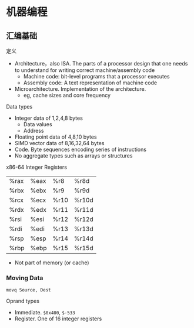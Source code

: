 # 机器编程

## 汇编基础

定义

* Architecture，also ISA. The parts of a processor design that one needs to understand for writing correct machine/assembly code
  * Machine code: bit-level programs that a processor executes
  * Assembly code: A text representation of machine code
* Microarchitecture. Implementation of the architecture.
  * eg, cache sizes and core frequency

Data types

* Integer data of 1,2,4,8 bytes
  * Data values
  * Address
* Floating point data of 4,8,10 bytes
* SIMD vector data of 8,16,32,64 bytes
* Code. Byte sequences encoding series of instructions
* No aggregate types such as arrays or structures

x86-64 Integer Registers

|     |     |     |     |
| --- | --- | --- | --- |
| %rax | %eax | %r8 | %r8d |
| %rbx | %ebx | %r9 | %r9d |
| %rcx | %ecx | %r10 | %r10d |
| %rdx | %edx | %r11 | %r11d |
| %rsi | %esi | %r12 | %r12d |
| %rdi | %edi | %r13 | %r13d |
| %rsp | %esp | %r14 | %r14d |
| %rbp | %ebp | %r15 | %r15d |

* Not part of memory (or cache)

### Moving Data

```assembly
movq Source, Dest
```

Oprand types

* Immediate. `$0x400`, `$-533`
* Register. One of 16 integer registers
